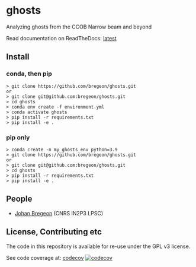 # ghosts

Analyzing ghosts from the CCOB Narrow beam and beyond

Read documentation on ReadTheDocs: [latest](https://ghosts.readthedocs.io/en/latest/ghosts.html)

## Install
### conda, then pip
```
> git clone https://github.com/bregeon/ghosts.git
or
> git clone git@github.com:bregeon/ghosts.git
> cd ghosts
> conda env create -f environment.yml
> conda activate ghosts
> pip install -r requirements.txt
> pip install -e .
```

### pip only
```
> conda create -n my_ghosts_env python=3.9
> git clone https://github.com/bregeon/ghosts.git
or
> git clone git@github.com:bregeon/ghosts.git
> cd ghosts
> pip install -r requirements.txt
> pip install -e .
```

## People

* [Johan Bregeon](https://github.com/bregeon) (CNRS IN2P3 LPSC)


## License, Contributing etc

The code in this repository is available for re-use under the GPL v3 license.

See code coverage at: [codecov](https://app.codecov.io/gh/bregeon/ghosts)
[![codecov](https://codecov.io/gh/bregeon/ghosts/branch/main/graph/badge.svg?token=AJSQUL5IEO)](https://codecov.io/gh/bregeon/ghosts)
